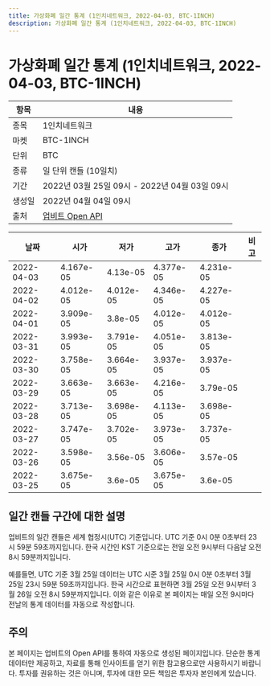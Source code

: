 ```yaml
---
title: 가상화폐 일간 통계 (1인치네트워크, 2022-04-03, BTC-1INCH)
description: 가상화폐 일간 통계 (1인치네트워크, 2022-04-03, BTC-1INCH)
---
```



가상화폐 일간 통계 (1인치네트워크, 2022-04-03, BTC-1INCH)
===

|항목|내용|
|--|--|
|종목|1인치네트워크|
|마켓|BTC-1INCH|
|단위|BTC|
|종류|일 단위 캔들 (10일치)|
|기간|2022년 03월 25일 09시 - 2022년 04월 03일 09시|
|생성일|2022년 04월 04일 09시|
|출처|[업비트 Open API](https://docs.upbit.com)|


|날짜|시가|저가|고가|종가|비고|
|--|--|--|--|--|--|
|2022-04-03|4.167e-05|4.13e-05|4.377e-05|4.231e-05|    |
|2022-04-02|4.012e-05|4.012e-05|4.346e-05|4.227e-05|    |
|2022-04-01|3.909e-05|3.8e-05|4.012e-05|4.012e-05|    |
|2022-03-31|3.993e-05|3.791e-05|4.051e-05|3.813e-05|    |
|2022-03-30|3.758e-05|3.664e-05|3.937e-05|3.937e-05|    |
|2022-03-29|3.663e-05|3.663e-05|4.216e-05|3.79e-05|    |
|2022-03-28|3.713e-05|3.698e-05|4.113e-05|3.698e-05|    |
|2022-03-27|3.747e-05|3.702e-05|3.973e-05|3.737e-05|    |
|2022-03-26|3.598e-05|3.56e-05|3.606e-05|3.57e-05|    |
|2022-03-25|3.675e-05|3.6e-05|3.675e-05|3.6e-05|    |


일간 캔들 구간에 대한 설명
---


업비트의 일간 캔들은 세계 협정시(UTC) 기준입니다. 
UTC 기준 0시 0분 0초부터 23시 59분 59초까지입니다. 
한국 시간인 KST 기준으로는 전일 오전 9시부터 다음날 오전 8시 59분까지입니다. 


예를들면, UTC 기준 3월 25일 데이터는 UTC 시준 3월 25일 0시 0분 0초부터 3월 25일 23시 59분 59초까지입니다. 
한국 시간으로 표현하면 3월 25일 오전 9시부터 3월 26일 오전 8시 59분까지입니다. 
이와 같은 이유로 본 페이지는 매일 오전 9시마다 전날의 통계 데이터를 자동으로 작성합니다. 


주의
---


본 페이지는 업비트의 Open API를 통하여 자동으로 생성된 페이지입니다. 
단순한 통계 데이터만 제공하고, 자료를 통해 인사이트를 얻기 위한 참고용으로만 사용하시기 바랍니다. 
투자를 권유하는 것은 아니며, 투자에 대한 모든 책임은 투자자 본인에게 있습니다. 
